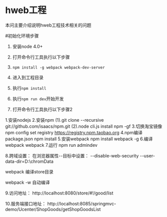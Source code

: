 # hweb工程

本问主要介绍说明hweb工程技术相关的问题

#初始化环境步骤
1. 安装node 4.0+
2. 打开命令行工具执行以下步骤

  1. `npm install -g webpack webpack-dev-server`
  2. 进入到工程目录
  3. 执行`npm install`
  4. 执行`npm run dev`开始开发

 3. 打开命令行工具执行以下步骤2

  1.安装nodejs
  2.安装npm
        (1).git clone --recursive git://github.com/isaacs/npm.git
        (2).node cli.js install npm -gf
  3.切换淘宝镜像
      npm config set registry https://registry.npm.taobao.org
  4.npm编译package.json
    npm install
  5.安装webpack
  npm install webpack -g
  6.编译webpack
   webpack
  7.运行
  npm run admindev

  8.跨域设置：
  在浏览器属性--目标中设置：
  --disable-web-security --user-data-dir=D:\chromData

  webpack 编译store目录

  webpack -w  自动编译

  9.访问地址：
  http://localhost:8080/store/#!/good/list

  10.服务端接口地址：
  http://localhost:8085/springmvc-demo/Ucenter/ShopGoods/getShopGoodsList


